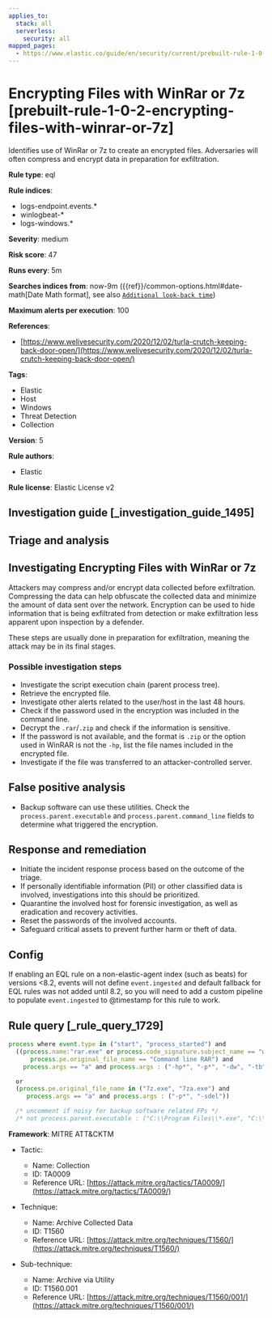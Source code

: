 ```yaml
---
applies_to:
  stack: all
  serverless:
    security: all
mapped_pages:
  - https://www.elastic.co/guide/en/security/current/prebuilt-rule-1-0-2-encrypting-files-with-winrar-or-7z.html
---
```


# Encrypting Files with WinRar or 7z [prebuilt-rule-1-0-2-encrypting-files-with-winrar-or-7z]

Identifies use of WinRar or 7z to create an encrypted files. Adversaries will often compress and encrypt data in preparation for exfiltration.

**Rule type**: eql

**Rule indices**:

* logs-endpoint.events.*
* winlogbeat-*
* logs-windows.*

**Severity**: medium

**Risk score**: 47

**Runs every**: 5m

**Searches indices from**: now-9m ({{ref}}/common-options.html#date-math[Date Math format], see also [`Additional look-back time`](docs-content://solutions/security/detect-and-alert/create-detection-rule.md#rule-schedule))

**Maximum alerts per execution**: 100

**References**:

* [https://www.welivesecurity.com/2020/12/02/turla-crutch-keeping-back-door-open/](https://www.welivesecurity.com/2020/12/02/turla-crutch-keeping-back-door-open/)

**Tags**:

* Elastic
* Host
* Windows
* Threat Detection
* Collection

**Version**: 5

**Rule authors**:

* Elastic

**Rule license**: Elastic License v2

## Investigation guide [_investigation_guide_1495]

## Triage and analysis

## Investigating Encrypting Files with WinRar or 7z

Attackers may compress and/or encrypt data collected before exfiltration. Compressing the data can help obfuscate the
collected data and minimize the amount of data sent over the network. Encryption can be used to hide information that is
being exfiltrated from detection or make exfiltration less apparent upon inspection by a defender.

These steps are usually done in preparation for exfiltration, meaning the attack may be in its final stages.

### Possible investigation steps

- Investigate the script execution chain (parent process tree).
- Retrieve the encrypted file.
- Investigate other alerts related to the user/host in the last 48 hours.
- Check if the password used in the encryption was included in the command line.
- Decrypt the `.rar`/`.zip` and check if the information is sensitive.
- If the password is not available, and the format is `.zip` or the option used in WinRAR is not the `-hp`, list the
file names included in the encrypted file.
- Investigate if the file was transferred to an attacker-controlled server.

## False positive analysis

- Backup software can use these utilities. Check the `process.parent.executable` and
`process.parent.command_line` fields to determine what triggered the encryption.

## Response and remediation

- Initiate the incident response process based on the outcome of the triage.
- If personally identifiable information (PII) or other classified data is involved, investigations into this should be prioritized.
- Quarantine the involved host for forensic investigation, as well as eradication and recovery activities.
- Reset the passwords of the involved accounts.
- Safeguard critical assets to prevent further harm or theft of data.


## Config

If enabling an EQL rule on a non-elastic-agent index (such as beats) for versions <8.2, events will not define `event.ingested` and default fallback for EQL rules was not added until 8.2, so you will need to add a custom pipeline to populate `event.ingested` to @timestamp for this rule to work.

## Rule query [_rule_query_1729]

```js
process where event.type in ("start", "process_started") and
  ((process.name:"rar.exe" or process.code_signature.subject_name == "win.rar GmbH" or
      process.pe.original_file_name == "Command line RAR") and
    process.args == "a" and process.args : ("-hp*", "-p*", "-dw", "-tb", "-ta", "/hp*", "/p*", "/dw", "/tb", "/ta"))

  or
  (process.pe.original_file_name in ("7z.exe", "7za.exe") and
     process.args == "a" and process.args : ("-p*", "-sdel"))

  /* uncomment if noisy for backup software related FPs */
  /* not process.parent.executable : ("C:\\Program Files\\*.exe", "C:\\Program Files (x86)\\*.exe") */
```

**Framework**: MITRE ATT&CKTM

* Tactic:

    * Name: Collection
    * ID: TA0009
    * Reference URL: [https://attack.mitre.org/tactics/TA0009/](https://attack.mitre.org/tactics/TA0009/)

* Technique:

    * Name: Archive Collected Data
    * ID: T1560
    * Reference URL: [https://attack.mitre.org/techniques/T1560/](https://attack.mitre.org/techniques/T1560/)

* Sub-technique:

    * Name: Archive via Utility
    * ID: T1560.001
    * Reference URL: [https://attack.mitre.org/techniques/T1560/001/](https://attack.mitre.org/techniques/T1560/001/)



